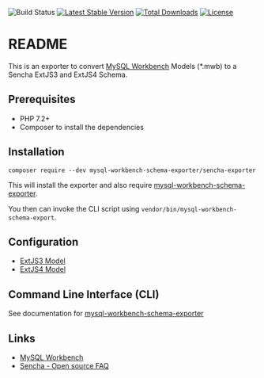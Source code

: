 ![Build Status](https://github.com/mysql-workbench-schema-exporter/sencha-exporter/actions/workflows/continuous-integration.yml/badge.svg)
[![Latest Stable Version](https://poser.pugx.org/mysql-workbench-schema-exporter/sencha-exporter/v/stable.svg)](https://packagist.org/packages/mysql-workbench-schema-exporter/sencha-exporter)
[![Total Downloads](https://poser.pugx.org/mysql-workbench-schema-exporter/sencha-exporter/downloads.svg)](https://packagist.org/packages/mysql-workbench-schema-exporter/sencha-exporter) 
[![License](https://poser.pugx.org/mysql-workbench-schema-exporter/sencha-exporter/license.svg)](https://packagist.org/packages/mysql-workbench-schema-exporter/sencha-exporter)

# README

This is an exporter to convert [MySQL Workbench](http://www.mysql.com/products/workbench/) Models (\*.mwb) to a Sencha ExtJS3 and ExtJS4 Schema.

## Prerequisites

  * PHP 7.2+
  * Composer to install the dependencies

## Installation

```
composer require --dev mysql-workbench-schema-exporter/sencha-exporter
```

This will install the exporter and also require [mysql-workbench-schema-exporter](https://github.com/mysql-workbench-schema-exporter/mysql-workbench-schema-exporter).

You then can invoke the CLI script using `vendor/bin/mysql-workbench-schema-export`.

## Configuration

  * [ExtJS3 Model](/docs/sencha-extjs3.md)
  * [ExtJS4 Model](/docs/sencha-extjs4.md)

## Command Line Interface (CLI)

See documentation for [mysql-workbench-schema-exporter](https://github.com/mysql-workbench-schema-exporter/mysql-workbench-schema-exporter#command-line-interface-cli)

## Links

  * [MySQL Workbench](http://wb.mysql.com/)
  * [Sencha - Open source FAQ](http://www.sencha.com/legal/open-source-faq/)
